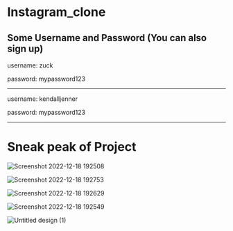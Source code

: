 # Instagram_clone 

## Some Username and Password (You can also sign up)

username: zuck

password: mypassword123
<hr/>
username: kendalljenner

password: mypassword123
<hr/>

# Sneak peak of Project
![Screenshot 2022-12-18 192508](https://user-images.githubusercontent.com/93304640/208305199-89790eb0-8db3-48e0-a3f7-7f981fd5fadf.png)

![Screenshot 2022-12-18 192753](https://user-images.githubusercontent.com/93304640/208305212-91f7abf5-61f3-4789-ba03-342bd49ec7fc.png)

![Screenshot 2022-12-18 192629](https://user-images.githubusercontent.com/93304640/208305208-a743e701-20c7-441e-ba88-44e916a5c108.png)

![Screenshot 2022-12-18 192549](https://user-images.githubusercontent.com/93304640/208305207-9aa7ca61-56ac-46bc-96ab-f77fb6228454.png)

![Untitled design (1)](https://user-images.githubusercontent.com/93304640/208307015-991990f1-4e6c-4a45-aaef-e19563868942.png)
